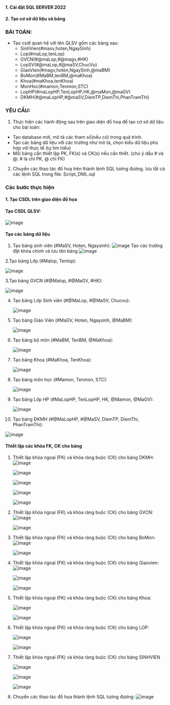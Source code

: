 #### 1. Cài đặt SQL SERVER 2022
#### 2. Tạo cơ sở dữ liệu và bảng
### BÀI TOÁN:
- Tạo csdl quan hệ với tên QLSV gồm các bảng sau:
  + SinhVien(#masv,hoten,NgaySinh)
  + Lop(#maLop,tenLop)
  + GVCN(#@maLop,#@magv,#HK)
  + LopSV(#@maLop,#@maSV,ChucVu)
  + GiaoVien(#magv,hoten,NgaySinh,@maBM)
  + BoMon(#MaBM,tenBM,@maKhoa)
  + Khoa(#maKhoa,tenKhoa)
  + MonHoc(#mamon,Tenmon,STC)
  + LopHP(#maLopHP,TenLopHP,HK,@maMon,@maGV)
  + DKMH(#@maLopHP,#@maSV,DiemTP,DiemThi,PhanTramThi)

### YÊU CẦU:
1. Thực hiện các hành động sau trên giao diện đồ hoạ để tạo cơ sở dữ liệu cho bài toán:
  + Tạo database mới, mô tả các tham số(nếu có) trong quá trình.
  + Tạo các bảng dữ liệu với các trường như mô tả, chọn kiểu dữ liệu phù hợp với thực tế (tự tìm hiểu)
  + Mỗi bảng cần thiết lập PK, FK(s) và CK(s) nếu cần thiết. (chú ý dấu # và @: # là chỉ PK, @ chỉ FK)
2. Chuyển các thao tác đồ hoạ trên thành lệnh SQL tương đương. lưu tất cả các lệnh SQL trong file: Script_DML.sql

### Các bước thực hiện
#### 1. Tạo CSDL trên giao diện đồ họa
#### Tạo CSDL QLSV:
![image](https://github.com/user-attachments/assets/d0ea0931-ca99-4d91-a733-fb89fb8b031d)

#### Tạo các bảng dữ liệu
1. Tạo bảng sinh viên (#MaSV, Hoten, Ngaysinh):
   ![image](https://github.com/user-attachments/assets/91e8ae20-6d0c-47d0-bc70-81387a0e4730)
   Tạo các trường đặt khóa chính và lưu tên bảng
   ![image](https://github.com/user-attachments/assets/2f05826d-cd4e-4687-aef3-c223ae207559)

2.Tạo bảng Lớp (#Malop, Tenlop):

   ![image](https://github.com/user-attachments/assets/253345c3-ab87-4c76-9258-445d600e76ef)
   
3.Tạo bảng GVCN (#@Malop, #@MaGV, #HK):

   ![image](https://github.com/user-attachments/assets/6e9a4595-daac-44e9-8252-31dcc0fc39e2)
   
4. Tạo bảng Lớp Sinh viên (#@MaLop, #@MaSV, Chucvu):
   
   ![image](https://github.com/user-attachments/assets/4253b378-3b47-4a2a-afea-ced6da2abde3)
   
5. Tạo bảng Giáo Viên (#MaGV, Hoten, Ngaysinh, @MaBM):
   
   ![image](https://github.com/user-attachments/assets/8f20536c-b4fb-48c4-8971-d41ac9ad9132)
   
6. Tạo bảng bộ môn (#MaBM, TenBM, @MaKhoa):
   
   ![image](https://github.com/user-attachments/assets/d8d6f97c-e497-4960-8c3e-afb3f75020b0)
   
7. Tạo bảng Khoa (#MaKhoa, TenKhoa):
    
   ![image](https://github.com/user-attachments/assets/dab37403-6875-4862-8463-2680e2c63b20)

8. Tạo bảng môn học (#Mamon, Tenmon, STC):
    
   ![image](https://github.com/user-attachments/assets/0060aba2-45d2-45af-b9d8-bae85a0b8dc0)

9. Tạo bảng Lớp HP (#MaLopHP, TenLopHP, HK, @Mamon, @MaGV):
    
   ![image](https://github.com/user-attachments/assets/a69540b8-c90b-45f2-9c5e-72c4225bdba2)

10. Tạo bảng ĐKMH (#@MaLopHP, #@MaSV, DiemTP, DiemThi, PhanTramThi):
    
   ![image](https://github.com/user-attachments/assets/37104bdb-9533-4343-bf96-f5ebb0a0e6e2)
#### Thiết lập các khóa FK, CK cho bảng
1. Thiết lập khóa ngoại (FK) và khóa ràng buộc (CK) cho bảng DKMH:
   ![image](https://github.com/user-attachments/assets/b8f5f8d8-d355-4f12-bc4c-e47a18471cdf)

   ![image](https://github.com/user-attachments/assets/47faf6e6-8a4f-4f0c-9c5c-547bbf608f05)

   ![image](https://github.com/user-attachments/assets/728ad4db-3291-47dd-aa7a-4e002ab1ccba)

   ![image](https://github.com/user-attachments/assets/8e59510e-2b77-42b4-b430-052b8dc2f00b)

   ![image](https://github.com/user-attachments/assets/46c8b2fc-3118-4402-8053-c833e0a50888)

2. Thiết lập khóa ngoại (FK) và khóa ràng buộc (CK) cho bảng GVCN:
   ![image](https://github.com/user-attachments/assets/d7503ab8-73ab-4fe0-9e7e-ada823d28b57)

   ![image](https://github.com/user-attachments/assets/0a46038c-2b2d-43e4-ad42-600b857eb438)
3. Thiết lập khóa ngoại (FK) và khóa ràng buộc (CK) cho bảng BoMon:
   ![image](https://github.com/user-attachments/assets/df228fdf-bc6c-46d8-9c5a-0305a823a5aa)

   ![image](https://github.com/user-attachments/assets/e09ffa9f-08a4-4fa1-9759-10fab81fc2fa)
4. Thiết lập khóa ngoại (FK) và khóa ràng buộc (CK) cho bảng Giaovien:
   ![image](https://github.com/user-attachments/assets/f8e6b948-239f-4d62-b337-d567cb51d25b)

   ![image](https://github.com/user-attachments/assets/8d3d92fc-f0c3-49e8-8f07-264b18042cc0)

   ![image](https://github.com/user-attachments/assets/e79aff77-d32f-48c8-bda1-ed3ada064853)
5. Thiết lập khóa ngoại (FK) và khóa ràng buộc (CK) cho bảng Khoa:
   
   ![image](https://github.com/user-attachments/assets/c06ab78f-b764-49ef-82ca-a8671b050712)

   ![image](https://github.com/user-attachments/assets/d9c0fe39-e14b-4be5-92b6-38a66b153718)
5. Thiết lập khóa ngoại (FK) và khóa ràng buộc (CK) cho bảng LOP:
   
   ![image](https://github.com/user-attachments/assets/15e296d6-5758-4915-84fe-582a55a1fea0)

   ![image](https://github.com/user-attachments/assets/53ad532d-1118-4cfd-ab5d-7aeb50c41435)

6. Thiết lập khóa ngoại (FK) và khóa ràng buộc (CK) cho bảng SINHVIEN
   
   ![image](https://github.com/user-attachments/assets/2bfda381-577a-4686-85b6-cba11367b5d3)

   ![image](https://github.com/user-attachments/assets/f0934b6c-a9ff-4515-ac60-3df820186b08)

   ![image](https://github.com/user-attachments/assets/51243964-cb12-4445-a8e8-2467721015ca)

7. Chuyển các thao tác đồ họa thành lệnh SQL tương đương:
   ![image](https://github.com/user-attachments/assets/ef213697-4b5a-4e14-a3e6-bb76e0871e77)

